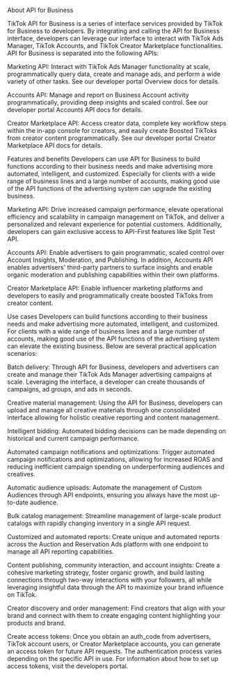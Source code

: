 About API for Business

TikTok API for Business is a series of interface services provided by TikTok for Business to developers. By integrating and calling the API for Business interface, developers can leverage our interface to interact with TikTok Ads Manager, TikTok Accounts, and TikTok Creator Marketplace functionalities. API for Business is separated into the following APIs:

​Marketing API: Interact with TikTok Ads Manager functionality at scale, programmatically query data, create and manage ads, and perform a wide variety of other tasks. See our developer portal Overview docs for details.

​Accounts API: Manage and report on Business Account activity programmatically, providing deep insights and scaled control. See our developer portal Accounts API docs for details.

​Creator Marketplace API: Access creator data, complete key workflow steps within the in-app console for creators, and easily create Boosted TikToks from creator content programmatically. See our developer portal Creator Marketplace API docs for details.

Features and benefits
Developers can use API for Business to build functions according to their business needs and make advertising more automated, intelligent, and customized. Especially for clients with a wide range of business lines and a large number of accounts, making good use of the API functions of the advertising system can upgrade the existing business.

​Marketing API: Drive increased campaign performance, elevate operational efficiency and scalability in campaign management on TikTok, and deliver a personalized and relevant experience for potential customers. Additionally, developers can gain exclusive access to API-First features like Split Test API.

​Accounts API: Enable advertisers to gain programmatic, scaled control over Account Insights, Moderation, and Publishing. In addition, Accounts API enables advertisers' third-party partners to surface insights and enable organic moderation and publishing capabilities within their own platforms.

​Creator Marketplace API: Enable influencer marketing platforms and developers to easily and programmatically create boosted TikToks from creator content.


Use cases
Developers can build functions according to their business needs and make advertising more automated, intelligent, and customized. For clients with a wide range of business lines and a large number of accounts, making good use of the API functions of the advertising system can elevate the existing business. Below are several practical application scenarios:

​Batch delivery: Through API for Business, developers and advertisers can create and manage their TikTok Ads Manager advertising campaigns at scale. Leveraging the interface, a developer can create thousands of campaigns, ad groups, and ads in seconds.

​Creative material management: Using the API for Business, developers can upload and manage all creative materials through one consolidated interface allowing for holistic creative reporting and content management.

​Intelligent bidding: Automated bidding decisions can be made depending on historical and current campaign performance.

​Automated campaign notifications and optimizations: Trigger automated campaign notifications and optimizations, allowing for increased ROAS and reducing inefficient campaign spending on underperforming audiences and creatives.

​Automatic audience uploads: Automate the management of Custom Audiences through API endpoints, ensuring you always have the most up-to-date audience.

​Bulk catalog management: Streamline management of large-scale product catalogs with rapidly changing inventory in a single API request.

​Customized and automated reports: Create unique and automated reports across the Auction and Reservation Ads platform with one endpoint to manage all API reporting capabilities.

Content publishing, community interaction, and account insights: Create a cohesive marketing strategy, foster organic growth, and build lasting connections through two-way interactions with your followers, all while leveraging insightful data through the API to maximize your brand influence on TikTok.

Creator discovery and order management: Find creators that align with your brand and connect with them to create engaging content highlighting your products and brand.

Create access tokens: Once you obtain an auth_code from advertisers, TikTok account users, or Creator Marketplace accounts, you can generate an access token for future API requests. The authentication process varies depending on the specific API in use. For information about how to set up access tokens, visit the developers portal.


